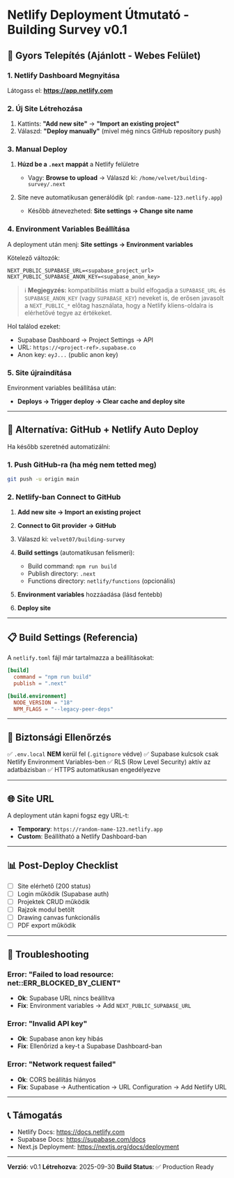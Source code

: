 # Netlify Deployment Útmutató - Building Survey v0.1

## 🚀 Gyors Telepítés (Ajánlott - Webes Felület)

### 1. Netlify Dashboard Megnyitása
Látogass el: **https://app.netlify.com**

### 2. Új Site Létrehozása
1. Kattints: **"Add new site"** → **"Import an existing project"**
2. Válaszd: **"Deploy manually"** (mivel még nincs GitHub repository push)

### 3. Manual Deploy
1. **Húzd be a `.next` mappát** a Netlify felületre
   - Vagy: **Browse to upload** → Válaszd ki: `/home/velvet/building-survey/.next`

2. Site neve automatikusan generálódik (pl: `random-name-123.netlify.app`)
   - Később átnevezheted: **Site settings → Change site name**

### 4. Environment Variables Beállítása
A deployment után menj: **Site settings → Environment variables**

Kötelező változók:
```
NEXT_PUBLIC_SUPABASE_URL=<supabase_project_url>
NEXT_PUBLIC_SUPABASE_ANON_KEY=<supabase_anon_key>
```

> ℹ️ **Megjegyzés:** kompatibilitás miatt a build elfogadja a `SUPABASE_URL` és `SUPABASE_ANON_KEY` (vagy `SUPABASE_KEY`) neveket is, de erősen javasolt a `NEXT_PUBLIC_*` előtag használata, hogy a Netlify kliens-oldalra is elérhetővé tegye az értékeket.

Hol találod ezeket:
- Supabase Dashboard → Project Settings → API
- URL: `https://<project-ref>.supabase.co`
- Anon key: `eyJ...` (public anon key)

### 5. Site újraindítása
Environment variables beállítása után:
- **Deploys → Trigger deploy → Clear cache and deploy site**

---

## 🔄 Alternatíva: GitHub + Netlify Auto Deploy

Ha később szeretnéd automatizálni:

### 1. Push GitHub-ra (ha még nem tetted meg)
```bash
git push -u origin main
```

### 2. Netlify-ban Connect to GitHub
1. **Add new site → Import an existing project**
2. **Connect to Git provider → GitHub**
3. Válaszd ki: `velvet07/building-survey`
4. **Build settings** (automatikusan felismeri):
   - Build command: `npm run build`
   - Publish directory: `.next`
   - Functions directory: `netlify/functions` (opcionális)

5. **Environment variables** hozzáadása (lásd fentebb)

6. **Deploy site**

---

## 📋 Build Settings (Referencia)

A `netlify.toml` fájl már tartalmazza a beállításokat:

```toml
[build]
  command = "npm run build"
  publish = ".next"

[build.environment]
  NODE_VERSION = "18"
  NPM_FLAGS = "--legacy-peer-deps"
```

---

## 🔐 Biztonsági Ellenőrzés

✅ `.env.local` **NEM** kerül fel (`.gitignore` védve)
✅ Supabase kulcsok csak Netlify Environment Variables-ben
✅ RLS (Row Level Security) aktív az adatbázisban
✅ HTTPS automatikusan engedélyezve

---

## 🌐 Site URL

A deployment után kapni fogsz egy URL-t:
- **Temporary**: `https://random-name-123.netlify.app`
- **Custom**: Beállítható a Netlify Dashboard-ban

---

## 📊 Post-Deploy Checklist

- [ ] Site elérhető (200 status)
- [ ] Login működik (Supabase auth)
- [ ] Projektek CRUD működik
- [ ] Rajzok modul betölt
- [ ] Drawing canvas funkcionális
- [ ] PDF export működik

---

## 🐛 Troubleshooting

### Error: "Failed to load resource: net::ERR_BLOCKED_BY_CLIENT"
- **Ok**: Supabase URL nincs beállítva
- **Fix**: Environment variables → Add `NEXT_PUBLIC_SUPABASE_URL`

### Error: "Invalid API key"
- **Ok**: Supabase anon key hibás
- **Fix**: Ellenőrizd a key-t a Supabase Dashboard-ban

### Error: "Network request failed"
- **Ok**: CORS beállítás hiányos
- **Fix**: Supabase → Authentication → URL Configuration → Add Netlify URL

---

## 📞 Támogatás

- Netlify Docs: https://docs.netlify.com
- Supabase Docs: https://supabase.com/docs
- Next.js Deployment: https://nextjs.org/docs/deployment

---

**Verzió**: v0.1
**Létrehozva**: 2025-09-30
**Build Status**: ✅ Production Ready